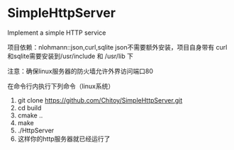 # SimpleHttpServer
Implement a simple HTTP service

项目依赖：nlohmann::json,curl,sqlite
json不需要额外安装，项目自身带有
curl和sqlite需要安装到/usr/include 和 /usr/lib 下

注意：确保linux服务器的防火墙允许外界访问端口80

在命令行内执行下列命令（linux系统）
1. git clone https://github.com/Chitoy/SimpleHttpServer.git
2. cd build
3. cmake ..
4. make
5. ./HttpServer
6. 这样你的http服务器就已经运行了
